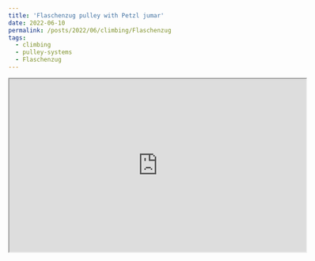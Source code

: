 ```yaml
---
title: 'Flaschenzug pulley with Petzl jumar'
date: 2022-06-10
permalink: /posts/2022/06/climbing/Flaschenzug
tags:
  - climbing
  - pulley-systems
  - Flaschenzug
---
```

   <iframe height="350" width="600"
      src="https://www.youtube.com/watch?v=w2BuZ2B-iG4">
   </iframe>
